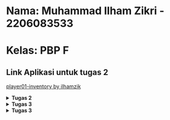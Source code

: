 # Nama: Muhammad Ilham Zikri - 2206083533

# Kelas: PBP F

## Link Aplikasi untuk tugas 2
[player01-inventory by ilhamzik](https://player01-inventory.adaptable.app/main/)


<details>
<summary><b>Tugas 2</b></summary>

## Jawaban dari soal esai yang diberikan

### pertanyaan nomor 1 - Jelaskan bagaimana cara kamu mengimplementasikan checklist di atas secara step-by-step (bukan hanya sekadar mengikuti tutorial)!

- Pertama-tama saya membuat project Django yang baru karena soal meminta kita untuk itu dan tidak boleh memakai project yang kita buat saat tutorial, caranya:
    - Saya mengaktifkan virtual environment Django dengan cara mengirim kode "python -m venv env" dan "env\Scripts\activate" pada terminal.
    - Lalu saya mengikuti langkah dari tutorial yaitu membuat file requirements.txt yang akan diisi oleh dependencies yang saya perlukan(dan akan diinstall).
    - Lalu saya jalankan command "pip install -r requirements.txt" untuk meminta proses instalasi dependencies yang sudah saya cantumkan untuk dijalani.
    - Pada file settings.py, saya memperbolehkan semua orang untuk menjadi host dengan memberi "*"
    - tidak lupa menambah .gitignore agar file yang tidak perlu bisa diabaikan
- Selanjutnya saya membuat aplikasi bernama 'main' dengan menjalankan command "python manage.py startapp main"
- Lalu, saya membuat folder baru bernama 'templates' yang selanjutnya saya isi dengan 'main.html' sebagai penampil aplikasi nantinya.
- Selanjutnya saya mengatur alur url agar file yang ada bisa saling terhubung. caranya dengan menambah file baru yaitu urls.py di dalam folder main dan menambahkan 'path('', show_main, name='show_main)'
- Lalu, pada file urls.py yang berada pada folder player01_inventory menambahkan path baru yaitu 'main' pada url patterns.
- Nah, setelah set up awal, barulah saya bisa mengikuti instruksi soal yang meminta kami membuat atribut tertentu pada model. saya menambah atribut pada models.py sesuai dengan ketentuan soal dan ditambahkan sedikit.
- Selanjutnya, pindah ke views.py dan buat function yang mewakilkan atribut-atribut pada models.py tadi agar bisa di return pada main.html nantinya untuk ditampilkan secara statis.
- Setelah selesai dengan file dan isinya, kita bisa melakukan push ke repository github.
- Saat github sudah menerima kiriman update file tadi, kita bisa melakukan deploy di adaptable dengan cara menghubungkan repository github kita.

### pertanyaan nomor 2 - Buatlah bagan yang berisi request client ke web aplikasi berbasis Django beserta responnya dan jelaskan pada bagan tersebut kaitan antara urls.py, views.py, models.py, dan berkas html.
<img src="/Assets//bagan.jpg">

### pertanyaan nomor 3 - Jelaskan mengapa kita menggunakan virtual environment? Apakah kita tetap dapat membuat aplikasi web berbasis Django tanpa menggunakan virtual environment?
Virtual environment membantu kita dalam mengisolasi suatu project dan membuat depedencies yang kita pakai untuk project tersebut tidak tercampur dengan project lain (mungkin terjadi). Sebenarnya masih bisa membuat aplikasi web basis Django tanpa virtual environment. tetapi, akan beresiko karena project tak terisolasi.

### pertanyaan nomor 4 - Jelaskan apakah itu MVC, MVT, MVVM dan perbedaan dari ketiganya.
- MVC atau Model-View-Controller merupakan arsitektur yang membagi tiga komponennya menjadi model, view, dan controller.    
- MVT atau Model-View-Template merupakan arsitektur yang memisahkan komponen utama dari sebuah aplikasi.
- MVVM atau Model-View-ViewModel merupakan arsitektur yang memisahkan antara logika dan model melalui ViewModel.

Perbedaan mencolok pada ketiga aplikasi tersebut adalah kegunaan dan fokus kerjanya. MVC lebih terfokus pada pengendalian alur kerja aplikasi, MVT menggunakan sebuah template untuk menggabungkan data dan tampilan, dan MVVM lebih fokus terhadap pemisahan antara tampilan, logika, dan data.

</details>

<details>
<summary><b>Tugas 3</b></summary>

### Perbedaan antara Form POST dan Form GET dalam Django

- **Form POST**: Data dikirim sebagai bagian dari permintaan HTTP POST. Biasanya digunakan ketika Anda ingin mengirim data yang sensitif, seperti kata sandi atau informasi pribadi. Data ini tidak terlihat di URL, dan dapat menyimpan data yang lebih besar. Menggunakan POST dalam Django biasanya digunakan untuk mengirim data yang akan diolah atau disimpan di server.

- **Form GET**: Data dikirim sebagai bagian dari URL dalam string query. Ini digunakan ketika Anda ingin berbagi data dengan mudah atau saat Anda ingin data yang dikirim dapat dilihat oleh pengguna atau disimpan di bookmark. Ini cocok untuk pencarian atau filter, tetapi data biasanya terbatas pada ukuran URL dan mungkin tidak cocok untuk data yang besar atau sensitif.

### Perbedaan antara XML, JSON, dan HTML dalam Konteks Pengiriman Data

- **XML (eXtensible Markup Language)**: XML adalah format untuk mendefinisikan data yang dapat disesuaikan dengan tag dan atribut sendiri. Biasanya digunakan untuk pertukaran data antar aplikasi yang berbeda atau untuk konfigurasi. Tidak memiliki format bawaan untuk representasi data yang lebih sederhana dibandingkan JSON. 

- **JSON (JavaScript Object Notation)**: JSON adalah format yang ringkas dan mudah dibaca untuk pertukaran data. Biasanya digunakan dalam pengembangan web modern dan API karena ringan dan mudah diuraikan oleh JavaScript. JSON sangat populer dalam pertukaran data antar aplikasi web karena kemampuannya yang baik dalam merepresentasikan data struktur beranak dan berulang.

- **HTML (HyperText Markup Language)**: HTML adalah bahasa markup yang digunakan untuk membuat konten web. Berbeda dengan XML dan JSON, HTML tidak digunakan untuk pertukaran data, melainkan untuk menampilkan konten di browser web. HTML memiliki struktur khusus untuk mengatur tampilan halaman web, sementara XML dan JSON lebih tentang representasi data.

### Mengapa JSON Sering Digunakan dalam Pertukaran Data antara Aplikasi Web Modern

JSON sering digunakan dalam pertukaran data antara aplikasi web modern karena beberapa alasan:

- **Ringkas dan Mudah Dibaca**: JSON memiliki format yang ringkas dan mudah dibaca, yang membuatnya ideal untuk pertukaran data antar aplikasi web.

- **Kompatibel dengan JavaScript**: JSON adalah bagian integral dari JavaScript, sehingga mudah diuraikan dan digunakan oleh aplikasi web yang dibuat dengan JavaScript.

- **Mudah Diproses**: JSON memiliki struktur yang mudah diproses oleh berbagai bahasa pemrograman, sehingga dapat digunakan secara efisien dalam berbagai teknologi dan platform.

- **Dukungan untuk Struktur Data yang Kompleks**: JSON mendukung representasi struktur data yang kompleks, termasuk objek bersarang dan larik, yang sering digunakan dalam aplikasi web modern.

### Jelaskan bagaimana cara kamu mengimplementasikan checklist di atas secara step-by-step (bukan hanya sekadar mengikuti tutorial).
#### 1. Buat File `forms.py`

Pertama, kita akan membuat file `forms.py` yang akan berfungsi sebagai badan input dari pengguna. File ini akan berisi variabel `model` yang sesuai dengan model yang sudah ada dalam file `models.py`.

#### 2. Modifikasi `views.py`

Kemudian, pada file `views.py`, kita akan menambahkan fungsi baru bernama `create_product` untuk membuat produk berdasarkan input yang diberikan oleh pengguna. Selain itu, kita akan mengubah bagian `show_main` di dalam file `views.py` agar dapat menyimpan setiap produk yang ditambahkan.

#### 3. Buat File `create_product.html`

Selanjutnya, kita akan membuat file `create_product.html` sebagai tampilan untuk menginputkan produk. File ini akan memiliki tombol yang akan mengarahkan pengguna ke halaman input produk. Ketika produk telah ditambahkan, pengguna akan kembali ke layar utama dengan tampilan produk yang telah diinputkan.

#### 4. Routing

Selanjutnya, kita akan melakukan routing untuk fungsi-fungsi yang telah dibuat sebelumnya. Pada file `urls.py`, tambahkan import yang diperlukan, lalu tambahkan path-path baru untuk memanggil fungsi-fungsi tersebut melalui URL. Berikut contohnya:

```python
from django.urls import path
from . import views

urlpatterns = [
    # ...
    path('xml/', views.show_xml, name='show_xml'),
    path('json/', views.show_json, name='show_json'),
    path('xml/int:id/', views.show_xml_by_id, name='show_xml_by_id'),
    path('json/int:id/', views.show_json_by_id, name='show_json_by_id'),
    # ...
]
```


Selanjutnya, inilah hasil screenshot saya pada postman
-html
<img src="/Assets//html.jpg">
-xml
<img src="/Assets//xml.jpg">
-xml by id
<img src="/Assets//xml by id.jpg">
-json
<img src="/Assets//json.jpg">
-json by id
<img src="/Assets//json by id.jpg">

</details>

<details>
<summary><b>Tugas 3</b></summary>

1. Apa itu Django UserCreationForm, dan jelaskan apa kelebihan dan kekurangannya?
- **Definisi:** Django UserCreationForm adalah formulir bawaan yang disediakan oleh Django untuk membuat formulir pendaftaran pengguna. Formulir ini mempermudah pengembang dalam menciptakan halaman pendaftaran pengguna yang meminta informasi seperti nama pengguna, kata sandi, dan alamat email. 
- **Kelebihan:** Formulir ini mudah digunakan, terintegrasi dengan baik dalam sistem otentikasi Django, serta mengelola validasi data pendaftaran dengan baik. Selain itu, formulir ini dapat disesuaikan sesuai kebutuhan aplikasi Anda.
- **Kekurangan:** Batas utama adalah keterbatasan dalam penyesuaian desain. Jika Anda membutuhkan informasi tambahan selain yang disediakan dalam formulir ini, Anda perlu memodifikasinya atau membuat formulir pendaftaran khusus.

2. Apa perbedaan antara autentikasi dan otorisasi dalam konteks Django, dan mengapa keduanya penting?
**Autentikasi** adalah langkah verifikasi identitas pengguna, seperti memastikan bahwa nama pengguna dan kata sandi yang dimasukkan sesuai dengan yang terdaftar di sistem. Ini adalah tahap awal untuk memeriksa apakah pengguna adalah yang mereka klaim.
**Otorisasi** adalah tentang mengontrol hak akses pengguna setelah mereka berhasil terautentikasi. Ini menentukan tindakan atau sumber daya apa yang dapat diakses atau dikelola oleh pengguna yang telah terautentikasi.
- **Mengapa keduanya penting:** Autentikasi memastikan bahwa hanya pengguna yang sah yang diberikan akses ke aplikasi, sementara otorisasi memastikan bahwa pengguna hanya dapat melakukan tindakan sesuai dengan hak akses yang telah ditetapkan untuk mereka.

3. Apa itu cookies dalam konteks aplikasi web, dan bagaimana Django menggunakan cookies untuk mengelola data sesi pengguna?
**Cookies** adalah data kecil yang disimpan di perangkat klien (biasanya di browser). Mereka digunakan untuk menyimpan informasi sesi atau preferensi pengguna saat berinteraksi dengan situs web. Cookies memungkinkan server web untuk mengenali pengguna ketika mereka kembali ke situs.
- Django menggunakan cookies secara default untuk mengelola sesi pengguna. Dalam setiap interaksi dengan situs web Django, informasi sesi seperti ID sesi disimpan dalam cookie di perangkat pengguna. Ini memungkinkan Django untuk menjaga keberlanjutan sesi antar permintaan dan memberikan pengalaman yang personal kepada pengguna.

4. Apakah penggunaan cookies aman secara default dalam pengembangan web, atau apakah ada risiko potensial yang harus diwaspadai?
**Keamanan secara default**: Saat diimplementasikan dengan baik, penggunaan cookies dalam pengembangan web aman secara default. Django, sebagai kerangka kerja yang solid, telah menerapkan langkah-langkah keamanan untuk melindungi cookies dan data sesi pengguna.
**Risiko Potensial**: Risiko utama terkait penggunaan cookies adalah serangan seperti Cross-Site Scripting (XSS) dan Cross-Site Request Forgery (CSRF), yang dapat memanfaatkan cookies jika tidak diatasi dengan benar. Oleh karena itu, pengembang harus memastikan aplikasi mereka mengikuti praktik keamanan yang baik, termasuk menghindari penyimpanan informasi sensitif dalam cookies dan mengamankan cookies dengan atribut seperti HttpOnly dan Secure.

5. Jelaskan bagaimana cara kamu mengimplementasikan checklist di atas secara step-by-step (bukan hanya sekadar mengikuti tutorial).
- pertama-tama tentu saya mengimplementasikan fungsi registrasi, login, dan logout (dan bonus yaitu update amount dan delete item). Hal ini saya mulai dengan cara mengimport hal-hal yang diperlukan untuk membuat fungsi-fungsi tersebut pada views, seperti redirect, UserCreationForm, messages, authenticate, login, logout, dan Http404.

- setelah itu, saya pindah ke direktori templates yang berada pada direktori main untuk membuat file html baru yang menampilkan halaman register bernama register.html . file ini saya isi dengan form registrasi yang akan menerima input user dan mengirimkannya melalui POST.

- selanjutnya, saya membuat file html baru untuk tampilan login pengguna bernama login.html . File ini akan menerima input username dan login user, lalu mengirimkan ke POST dan menampilkan pesan apabila login gagal. Saya juga menaruh tombol yang menghubungkan ke halaman registrasi yang sudah saya hubungkan URLnya.

- tidak lupa juga untuk menambahkan tombol logout pada main.html.

- saya juga memodifikasi beberapa bagian untuk menyelesaikan soal bonus. seperti memodifikasi tampilan-tampilan pada file html yang saya miliki (menambah tombol-tombol).

- setelah itu juga saya mencoba berjalannya aplikasi saya, saya membuat beberapa dummy user dan dummy data(sesuai yang diminta soal).

- selanjutnya saya menghubungkan user yang saya punya dengan item-item yang didaftarkan mereka. caranya adalah dengan mengimport user pada models.py . hal itu membuat saya bisa mengautentikasi user serta memberinya hak untuk memodifikasi inventorynya. saya menambahkan kode `` user = models.ForeignKey(User, on_delete=models.CASCADE) `` yang memungkinkan saya untuk menghapus model dengan foreign key tsb.

- saya juga menambahkan sesuatu dalam fungsi create_file dalam views.py . saya mengisinya dengan : 
     product = form.save(commit=False)
     product.user = request.user
     product.save()
saya sedikit mengubah fungsi itu untuk memungkinkan saya dalam menghubungkan user yang sedang login dengan data dari form.

- tidak lupa juga saya lakukan migrations

- selanjutnya saya membuat tampilan yang memberikan keterangan tambahan dari pengguna seperti last login. saya mengimport datetime pada views.py lalu memodifikasi login_user dengan set cookie yang akan saya buat yaitu last login. tidak lupa menambahkannya sebagai context di show_main. nah, pada fungsi logout saya menghapus cookie last login tersebut.

- tidak lupa juga menambahkannya pada main.html untuk ditampilkan.

</details>